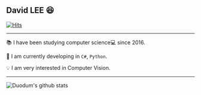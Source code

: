 ## David LEE :laughing:

[![Hits](https://hits.seeyoufarm.com/api/count/incr/badge.svg?url=https%3A%2F%2Fgithub.com%2FDuodum%2Fhit-counter&count_bg=%2379C83D&title_bg=%23555555&icon=github.svg&icon_color=%23E7E7E7&title=hits&edge_flat=false)](https://hits.seeyoufarm.com)

----
📚 I have been studying computer science💻 since 2016.

🔭 I am currently developing in `C#`, `Python`.

💡 I am very interested in Computer Vision.

----
![Duodum's github stats](https://github-readme-stats.vercel.app/api?username=Duodum&include_all_commits=true&count_private=true&show_icons=true&theme=algolia)
